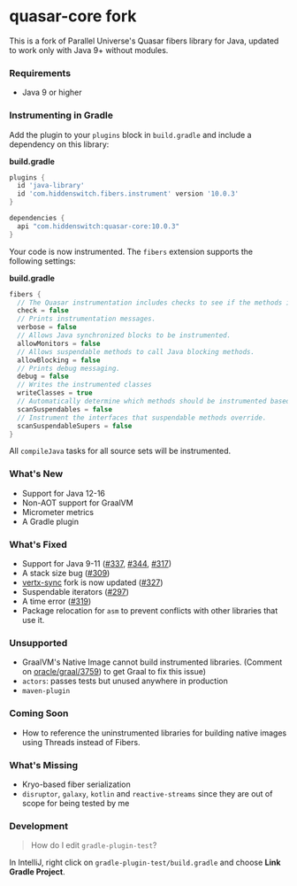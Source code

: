 # quasar-core fork

This is a fork of Parallel Universe's Quasar fibers library for Java, updated to work only with Java 9+ without modules.

### Requirements

 - Java 9 or higher
 
### Instrumenting in Gradle

Add the plugin to your `plugins` block in `build.gradle` and include a dependency on this library:

**build.gradle**
```groovy
plugins {
  id 'java-library'
  id 'com.hiddenswitch.fibers.instrument' version '10.0.3'
}

dependencies {
  api "com.hiddenswitch:quasar-core:10.0.3"
}
```

Your code is now instrumented. The `fibers` extension supports the following settings:

**build.gradle**
```groovy
fibers {
  // The Quasar instrumentation includes checks to see if the methods it is entering are instrumented.
  check = false
  // Prints instrumentation messages.
  verbose = false
  // Allows Java synchronized blocks to be instrumented.
  allowMonitors = false
  // Allows suspendable methods to call Java blocking methods.
  allowBlocking = false
  // Prints debug messaging.
  debug = false
  // Writes the instrumented classes
  writeClasses = true
  // Automatically determine which methods should be instrumented based on static analysis.
  scanSuspendables = false
  // Instrument the interfaces that suspendable methods override.
  scanSuspendableSupers = false
}
```

All `compileJava` tasks for all source sets will be instrumented.

### What's New

 - Support for Java 12-16
 - Non-AOT support for GraalVM
 - Micrometer metrics
 - A Gradle plugin

### What's Fixed

 - Support for Java 9-11 ([#337](https://github.com/puniverse/quasar/issues/337), [#344](https://github.com/puniverse/quasar/issues/344), [#317](https://github.com/puniverse/quasar/issues/317))
 - A stack size bug ([#309](https://github.com/puniverse/quasar/issues/309))
 - [vertx-sync](https://github.com/hiddenswitch/vertx-fibers) fork is now updated ([#327](https://github.com/puniverse/quasar/issues/327))
 - Suspendable iterators ([#297](https://github.com/puniverse/quasar/pull/297))
 - A time error ([#319](https://github.com/puniverse/quasar/pull/319))
 - Package relocation for `asm` to prevent conflicts with other libraries that use it.
 
### Unsupported

- GraalVM's Native Image cannot build instrumented libraries. (Comment on [oracle/graal/3759](https://github.com/oracle/graal/issues/3759)) to get Graal to fix this issue)
- `actors`: passes tests but unused anywhere in production
- `maven-plugin`

### Coming Soon

 - How to reference the uninstrumented libraries for building native images using Threads instead of Fibers.

### What's Missing

- Kryo-based fiber serialization
- `disruptor`, `galaxy`, `kotlin` and `reactive-streams` since they are out of scope for being tested by me

### Development

> How do I edit `gradle-plugin-test`?

In IntelliJ, right click on `gradle-plugin-test/build.gradle` and choose **Link Gradle Project**.